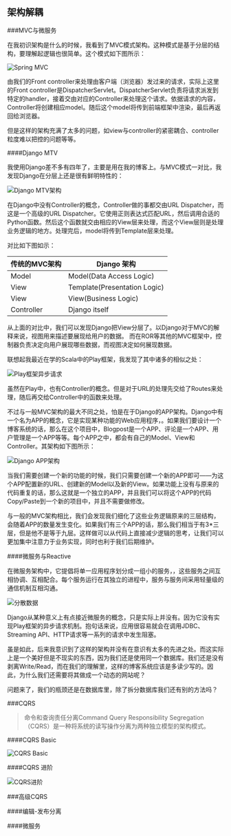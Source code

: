 架构解耦
---

###MVC与微服务

在我初识架构是什么的时候，我看到了MVC模式架构。这种模式是基于分层的结构，要理解起逻辑也很简单。这个模式如下图所示：

![Spring MVC](chapters/chapter8/spring-mvc.png)

由我们的Front controller来处理由客户端（浏览器）发过来的请求，实际上这里的Front controller是DispatcherServlet。DispatcherServlet负责将请求派发到特定的handler，接着交由对应的Controller来处理这个请求。依据请求的内容，Controller将创建相应model。随后这个model将传到前端框架中渲染，最后再返回给浏览器。

但是这样的架构充满了太多的问题，如view与controller的紧密耦合、controller粒度难以把控的问题等等。

####Django MTV

我使用Django差不多有四年了，主要是用在我的博客上。与MVC模式一对比，我发现Django在分层上还是很有鲜明特性的：

![Django MTV架构](chapters/chapter8/django-mtv.png)

在Django中没有Controller的概念，Controller做的事都交由URL Dispatcher，而这是一个高级的URL Dispatcher。它使用正则表达式匹配URL，然后调用合适的Python函数。然后这个函数就交由相应的View层来处理，而这个View层则是处理业务逻辑的地方。处理完后，model将传到Template层来处理。

对比如下图如示：

传统的MVC架构 | Django 架构
----------------------|-----------
Model      | Model(Data Access Logic)
View       |Template(Presentation Logic)
View       | View(Business Logic)
Controller | Django itself

从上面的对比中，我们可以发现Django把View分层了。以Django对于MVC的解释来说，视图用来描述要展现给用户的数据。 而在ROR等其他的MVC框架中，控制器负责决定向用户展现哪些数据，而视图决定如何展现数据。

联想起我最近在学的Scala中的Play框架，我发现了其中诸多的相似之处：

![Play框架异步请求](chapters/chapter8/playarchtectureasyncrequest.png)

虽然在Play中，也有Controller的概念。但是对于URL的处理先交给了Routes来处理，随后再交给Controller中的函数来处理。

不过与一般MVC架构的最大不同之处，怕是在于Django的APP架构。Django中有一个名为APP的概念，它是实现某种功能的Web应用程序，。如果我们要设计一个博客系统的话，那么在这个项目中，Blogpost是一个APP、评论是一个APP、用户管理是一个APP等等。每个APP之中，都会有自己的Model、View和Controller。其架构如下图所示：

![Django APP架构](chapters/chapter8/django_app_arch.jpg)

当我们需要创建一个新的功能的时候，我们只需要创建一个新的APP即可——为这个APP配置新的URL、创建新的Model以及新的View。如果功能上没有与原来的代码重复的话，那么这就是一个独立的APP，并且我们可以将这个APP的代码Copy/Paste到一个新的项目中，并且不需要做修改。

与一般的MVC架构相比，我们会发现我们细化了这些业务逻辑原来的三层结构，会随着APP的数量发生变化。如果我们有三个APP的话，那么我们相当于有3*三层，但是他不是等于九层。这样做可以从代码上直接减少逻辑的思考，让我们可以更加集中注意力于业务实现，同时也利于我们后期维护。

####微服务与Reactive

在微服务架构中，它提倡将单一应用程序划分成一组小的服务，，这些服务之间互相协调、互相配合。每个服务运行在其独立的进程中，服务与服务间采用轻量级的通信机制互相沟通。

![分散数据](chapters/chapter8/decentralised-data.png)

Django从某种意义上有点接近微服务的概念，只是实际上并没有。因为它没有实现Play框架的异步请求机制。抱句话来说，应用很容易就会在调用JDBC、Streaming API、HTTP请求等一系列的请求中发生阻塞。

虽是如此，后来我意识到了这样的架构并没有在意识有太多的先进之处。而这实际上是一个美好但是不现实的东西，因为我们还是使用同一个数据库。我们还是没有剥离Write/Read，而在我们的理解里，这样的博客系统应该是多读少写的。因此，为什么我们还需要将其做成一个动态的网站呢？

问题来了，我们的瓶颈还是在数据库里，除了拆分数据库我们还有别的方法吗？

###CQRS

> 命令和查询责任分离Command Query Responsibility Segregation（CQRS）是一种将系统的读写操作分离为两种独立模型的架构模式。

####CQRS Basic

![CQRS Basic](chapters/chapter8/cqrs-2.png)

####CQRS 进阶

![CQRS进阶](chapters/chapter8/cqrs-separate-storage.png)


###高级CQRS

####编辑-发布分离

####微服务


